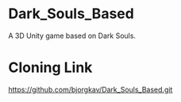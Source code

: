 # Dark_Souls_Based
A 3D Unity game based on Dark Souls.

# Cloning Link
https://github.com/bjorgkav/Dark_Souls_Based.git
